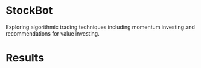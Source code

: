 # StockBot
Exploring algorithmic trading techniques including momentum investing and recommendations for value investing.

# Results
 
